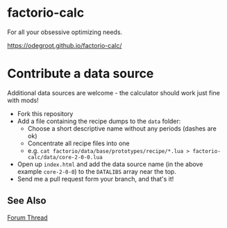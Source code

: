 factorio-calc
=============

For all your obsessive optimizing needs.

https://odegroot.github.io/factorio-calc/

# Contribute a data source #

Additional data sources are welcome - the calculator should work just fine with mods!

- Fork this repository
- Add a file containing the recipe dumps to the `data` folder:
    + Choose a short descriptive name without any periods (dashes are ok)
    + Concentrate all recipe files into one
    + e.g. `cat factorio/data/base/prototypes/recipe/*.lua > factorio-calc/data/core-2-0-0.lua`
- Open up `index.html` and add the data source name (in the above example `core-2-0-0`) to the `DATALIBS` array near the top.
- Send me a pull request form your branch, and that's it!


## See Also ##

[Forum Thread](http://www.factorioforums.com/forum/viewtopic.php?f=5&t=4553)
